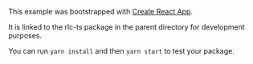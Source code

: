 This example was bootstrapped with [Create React App](https://github.com/facebook/create-react-app).

It is linked to the rlc-ts package in the parent directory for development purposes.

You can run `yarn install` and then `yarn start` to test your package.
